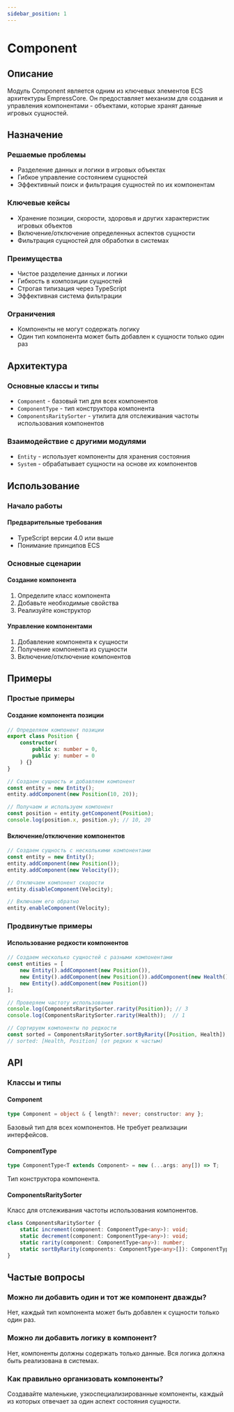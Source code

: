 ```yaml
---
sidebar_position: 1
---
```


# Component

## Описание
Модуль Component является одним из ключевых элементов ECS архитектуры EmpressCore. Он предоставляет механизм для создания и управления компонентами - объектами, которые хранят данные игровых сущностей.

## Назначение
### Решаемые проблемы
- Разделение данных и логики в игровых объектах
- Гибкое управление состоянием сущностей
- Эффективный поиск и фильтрация сущностей по их компонентам

### Ключевые кейсы
- Хранение позиции, скорости, здоровья и других характеристик игровых объектов
- Включение/отключение определенных аспектов сущности
- Фильтрация сущностей для обработки в системах

### Преимущества
- Чистое разделение данных и логики
- Гибкость в композиции сущностей
- Строгая типизация через TypeScript
- Эффективная система фильтрации

### Ограничения
- Компоненты не могут содержать логику
- Один тип компонента может быть добавлен к сущности только один раз

## Архитектура
### Основные классы и типы
- `Component` - базовый тип для всех компонентов
- `ComponentType` - тип конструктора компонента
- `ComponentsRaritySorter` - утилита для отслеживания частоты использования компонентов

### Взаимодействие с другими модулями
- `Entity` - использует компоненты для хранения состояния
- `System` - обрабатывает сущности на основе их компонентов

## Использование
### Начало работы
#### Предварительные требования
- TypeScript версии 4.0 или выше
- Понимание принципов ECS

### Основные сценарии
#### Создание компонента
1. Определите класс компонента
2. Добавьте необходимые свойства
3. Реализуйте конструктор

#### Управление компонентами
1. Добавление компонента к сущности
2. Получение компонента из сущности
3. Включение/отключение компонентов

## Примеры
### Простые примеры
#### Создание компонента позиции
```typescript
// Определяем компонент позиции
export class Position {
    constructor(
        public x: number = 0,
        public y: number = 0
    ) {}
}

// Создаем сущность и добавляем компонент
const entity = new Entity();
entity.addComponent(new Position(10, 20));

// Получаем и используем компонент
const position = entity.getComponent(Position);
console.log(position.x, position.y); // 10, 20
```

#### Включение/отключение компонентов
```typescript
// Создаем сущность с несколькими компонентами
const entity = new Entity();
entity.addComponent(new Position());
entity.addComponent(new Velocity());

// Отключаем компонент скорости
entity.disableComponent(Velocity);

// Включаем его обратно
entity.enableComponent(Velocity);
```

### Продвинутые примеры
#### Использование редкости компонентов
```typescript
// Создаем несколько сущностей с разными компонентами
const entities = [
    new Entity().addComponent(new Position()),
    new Entity().addComponent(new Position()).addComponent(new Health()),
    new Entity().addComponent(new Position())
];

// Проверяем частоту использования
console.log(ComponentsRaritySorter.rarity(Position)); // 3
console.log(ComponentsRaritySorter.rarity(Health));  // 1

// Сортируем компоненты по редкости
const sorted = ComponentsRaritySorter.sortByRarity([Position, Health]);
// sorted: [Health, Position] (от редких к частым)
```

## API
### Классы и типы
#### Component
```typescript
type Component = object & { length?: never; constructor: any };
```
Базовый тип для всех компонентов. Не требует реализации интерфейсов.

#### ComponentType
```typescript
type ComponentType<T extends Component> = new (...args: any[]) => T;
```
Тип конструктора компонента.

#### ComponentsRaritySorter
Класс для отслеживания частоты использования компонентов.

```typescript
class ComponentsRaritySorter {
    static increment(component: ComponentType<any>): void;
    static decrement(component: ComponentType<any>): void;
    static rarity(component: ComponentType<any>): number;
    static sortByRarity(components: ComponentType<any>[]): ComponentType<any>[];
}
```

## Частые вопросы
### Можно ли добавить один и тот же компонент дважды?
Нет, каждый тип компонента может быть добавлен к сущности только один раз.

### Можно ли добавить логику в компонент?
Нет, компоненты должны содержать только данные. Вся логика должна быть реализована в системах.

### Как правильно организовать компоненты?
Создавайте маленькие, узкоспециализированные компоненты, каждый из которых отвечает за один аспект состояния сущности.
